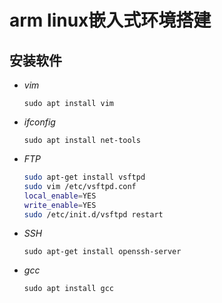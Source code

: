 # arm linux嵌入式环境搭建

## 安装软件

+ *vim*

    `sudo apt install vim`

+ *ifconfig*

    `sudo apt install net-tools`

+ *FTP*

    ```sh
    sudo apt-get install vsftpd
    sudo vim /etc/vsftpd.conf
    local_enable=YES
    write_enable=YES
    sudo /etc/init.d/vsftpd restart
    ```

+ *SSH*

    `sudo apt-get install openssh-server`

+ *gcc*

    `sudo apt install gcc`
